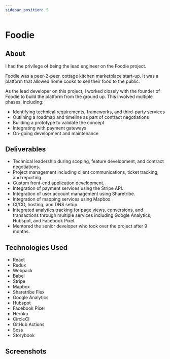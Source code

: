 ```yaml
---
sidebar_position: 5
---
```


# Foodie

## About

I had the privilege of being the lead engineer on the Foodie project.

Foodie was a peer-2-peer, cottage kitchen marketplace start-up. It was a platform that allowed home cooks to sell their
food to the public.

As the lead developer on this project, I worked closely with the founder of Foodie to build the platform from the
ground up. This involved multiple phases, including:

- Identifying technical requirements, frameworks, and third-party services
- Outlining a roadmap and timeline as part of contract negotiations
- Building a prototype to validate the concept
- Integrating with payment gateways
- On-going development and maintenance

## Deliverables

- Technical leadership during scoping, feature development, and contract negotiations.
- Project management including client communications, ticket tracking, and reporting.
- Custom front-end application development.
- Integration of payment services using the Stripe API.
- Integration of user account management using Sharetribe.
- Integration of mapping services using Mapbox.
- CI/CD, hosting, and DNS setup.
- Integrated analytics tracking for page views, conversions, and transactions through multiple services including
  Google Analytics, Hubspot, and Facebook Pixel.
- Mentored the senior developer who took over the project after 9 months.

## Technologies Used

- React
- Redux
- Webpack
- Babel
- Stripe
- Mapbox
- Sharetribe Flex
- Google Analytics
- Hubspot
- Facebook Pixel
- Heroku
- CircleCI
- GitHub Actions
- Scss
- Storybook

## Screenshots

[//]: # (![Foodie]&#40;/img/foodie.png&#41;)